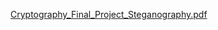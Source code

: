 [Cryptography_Final_Project_Steganography.pdf](https://github.com/ameliarave/Steganography_Cryptography_Paper/files/11132266/Cryptography_Final_Project_Steganography.pdf)
